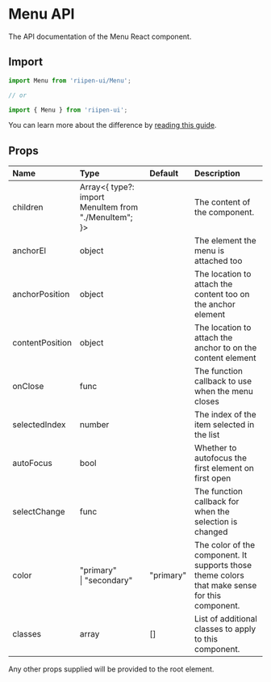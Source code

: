 <!--- This documentation is automatically generated, do not try to edit it. -->

# Menu API

<p class="description">The API documentation of the Menu React component.</p>

## Import

```js
import Menu from 'riipen-ui/Menu';

// or

import { Menu } from 'riipen-ui';
```

You can learn more about the difference by [reading this guide](/guides/bundle-size).

## Props

| Name | Type | Default | Description |
|:-----|:-----|:--------|:------------|
| <span class="prop-name">children</span> | <span class="prop-type">Array<{ type?: import MenuItem from "./MenuItem"; }></span> |  | The content of the component. |
| <span class="prop-name">anchorEl</span> | <span class="prop-type">object</span> |  | The element the menu is attached too |
| <span class="prop-name">anchorPosition</span> | <span class="prop-type">object</span> |  | The location to attach the content too on the anchor element |
| <span class="prop-name">contentPosition</span> | <span class="prop-type">object</span> |  | The location to attach the anchor to on the content element |
| <span class="prop-name">onClose</span> | <span class="prop-type">func</span> |  | The function callback to use when the menu closes |
| <span class="prop-name">selectedIndex</span> | <span class="prop-type">number</span> |  | The index of the item selected in the list |
| <span class="prop-name">autoFocus</span> | <span class="prop-type">bool</span> |  | Whether to autofocus the first element on first open |
| <span class="prop-name">selectChange</span> | <span class="prop-type">func</span> |  | The function callback for when the selection is changed |
| <span class="prop-name">color</span> | <span class="prop-type">"primary"<br>&#124;&nbsp;"secondary"</span> | <span class="prop-default">"primary"</span> | The color of the component. It supports those theme colors that make sense for this component. |
| <span class="prop-name">classes</span> | <span class="prop-type">array</span> | <span class="prop-default">[]</span> | List of additional classes to apply to this component. |


Any other props supplied will be provided to the root element.